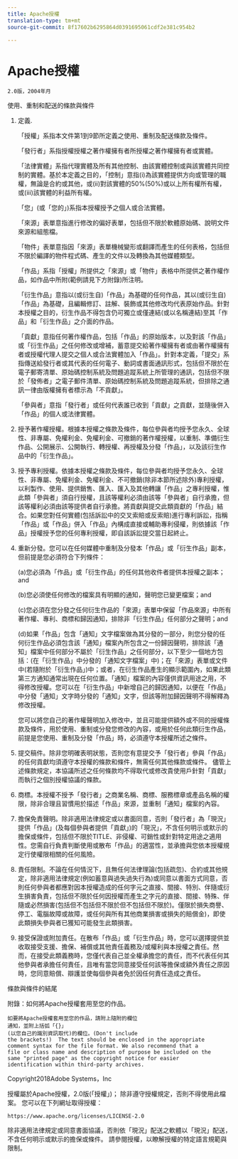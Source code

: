 ```yaml
---
title: Apache授權
translation-type: tm+mt
source-git-commit: 8f17602b6295864d0391695061cdf2e381c954b2

---
```



# Apache授權

    2.0版，2004年月
<!--                        https://www.apache.org/licenses/  -->

使用、重制和配送的條款與條件

1. 定義.

   「授權」系指本文件第1到9節所定義之使用、重制及配送條款及條件。

   「發行者」系指授權授權之著作權擁有者所授權之著作權擁有者或實體。

   「法律實體」系指代理實體及所有其他控制、由該實體控制或與該實體共同控制的實體。基於本定義之目的，「控制」意指(i)為該實體提供方向或管理的職權，無論是合約或其他，或(ii)對該實體的50%(50%)或以上所有權所有權，或(iii)該實體的利益所有權。

   「您」(或「您的」)系指本授權授予之個人或合法實體。

   「來源」表單意指進行修改的偏好表單，包括但不限於軟體原始碼、說明文件來源和組態檔。

   「物件」表單意指因「來源」表單機械變形或翻譯而產生的任何表格，包括但不限於編譯的物件程式碼、產生的文件以及轉換為其他媒體類型。

   「作品」系指「授權」所提供之「來源」或「物件」表格中所提供之著作權作品，如作品中所附(範例請見下方附錄)所注明。

   「衍生作品」意指以(或衍生自)「作品」為基礎的任何作品，其以(或衍生自)「作品」為基礎，且編輯修訂、註解、裝飾或其他修改均代表原始作品。針對本授權之目的，衍生作品不得包含仍可獨立或僅連結(或以名稱連結)至其「作品」和「衍生作品」之介面的作品。

   「貢獻」意指任何著作權作品，包括「作品」的原始版本，以及對該「作品」或「衍生作品」之任何修改或增補，蓄意提交給著作權擁有者或由著作權擁有者或授權代理人提交之個人或合法實體加入「作品」。針對本定義，「提交」系指傳送給發行者或其代表的任何電子、動詞或書面通訊形式，包括但不限於在電子郵寄清單、原始碼控制系統及問題追蹤系統上所管理的通訊，包括但不限於「發佈者」之電子郵件清單、原始碼控制系統及問題追蹤系統，但排除之通訊一律由版權擁有者標示為「不貢獻」。

   「參與者」意指「發行者」或任何代表誰已收到「貢獻」之貢獻，並隨後併入「作品」的個人或法律實體。

2. 授予著作權授權。根據本授權之條款及條件，每位參與者均授予您永久、全球性、非專屬、免權利金、免權利金、可撤銷的著作權授權，以重制、準備衍生作品、公開展示、公開執行、轉授權、再授權及分發「作品」，以及該衍生作品中的「衍生作品」。

3. 授予專利授權。依據本授權之條款及條件，每位參與者均授予您永久、全球性、非專屬、免權利金、免權利金、不可撤銷(除非本節所述除外)專利授權，以利製作、使用、提供銷售、匯入、匯入及其他轉讓「作品」之專利授權，惟此類「參與者」須自行授權，且該等權利必須由該等「參與者」自行承擔，但該等權利必須由該等提供者自行承擔。將貢獻與提交此類貢獻的「作品」結合。如果您對任何實體(包括訴訟中的交叉索賠或反索賠)進行專利訴訟，指稱「作品」或「作品」併入「作品」內構成直接或輔助專利侵權，則依據該「作品」授權授予您的任何專利授權，即自該訴訟提交當日起終止。

4. 重新分發。您可以在任何媒體中重制及分發本「作品」或「衍生作品」副本，但前提是您必須符合下列條件：

   (a)您必須為「作品」或「衍生作品」的任何其他收件者提供本授權之副本；and

   (b)您必須使任何修改的檔案具有明顯的通知，聲明您已變更檔案；and

   (c)您必須在您分發之任何衍生作品的「來源」表單中保留「作品來源」中所有著作權、專利、商標和歸因通知，排除非「衍生作品」任何部分之聲明；and

   (d)如果「作品」包含「通知」文字檔案做為其分發的一部分，則您分發的任何衍生作品必須包含該「通知」檔案內所包含之一份歸因聲明，排除該「通知」檔案中任何部分不屬於「衍生作品」之任何部分，以下至少一個地方包括：(在「衍生作品」中分發的「通知文字檔案」中)；在「來源」表單或文件中(若隨附於「衍生作品」)中；或者，在衍生作品產生的顯示範圍內，如果此類第三方通知通常出現在任何位置。「通知」檔案的內容僅供資訊用途之用，不得修改授權。您可以在「衍生作品」中新增自己的歸因通知，以便在「作品」中分發「通知」文字時分發的「通知」文字，但該等附加歸因聲明不得解釋為修改授權。

   您可以將您自己的著作權聲明加入修改中，並且可能提供額外或不同的授權條款及條件，用於使用、重制或分發您修改的內容，或用於任何此類衍生作品，前提是您使用、重制及分發「作品」時，必須遵守本授權所述之條件。

5. 提交稿件。除非您明確表明狀態，否則您有意提交予「發行者」參與「作品」的任何貢獻均須遵守本授權的條款和條件，無需任何其他條款或條件。
儘管上述條款規定，本協議所述之任何條款均不得取代或修改貴使用戶針對「貢獻」而執行之個別授權協議的條款。

6.  商標。本授權不授予「發行者」之商業名稱、商標、服務標章或產品名稱的權限，除非合理且習慣用於描述「作品」來源，並重制「通知」檔案的內容。

7. 擔保免責聲明。除非適用法律規定或以書面同意，否則「發行者」為「現況」提供「作品」(及每個參與者提供「貢獻」)的「現況」，不含任何明示或默示的擔保或條件，包括但不限於TITLE、非侵權、可銷性或針對特定用途之適用性。您需自行負責判斷使用或散布「作品」的適當性，並承擔與您依本授權規定行使權限相關的任何風險。

8. 責任限制。不論在任何情況下，且無任何法律理論(包括疏忽)、合約或其他規定，除非適用法律規定(例如蓄意與過失過失行為)或同意以書面方式同意，否則任何參與者都應對因本授權造成的任何字元之直接、間接、特別、伴隨或衍生損害負責，包括但不限於任何因授權而產生之字元的直接、間接、特殊、伴隨或必然損害(包括但不包括但不限於但不包括但不限於)。僅限於損失商譽、停工、電腦故障或故障，或任何與所有其他商業損害或損失的賠償金)，即使此類損失參與者已獲知可能發生此類損害。

9. 接受保證或附加責任。在散布「作品」或「衍生作品」時，您可以選擇提供並收取接受支援、擔保、補償或其他責任義務及/或權利與本授權之責任。然而，在接受此類義務時，您僅代表自己並全權承擔您的責任，而不代表任何其他參與者承擔任何責任，且唯有當您同意接受任何該等擔保或額外責任之原因時，您同意賠償、辯護並使每個參與者免於因任何責任造成之責任。

條款與條件的結尾

附錄：如何將Apache授權套用至您的作品。

    如要將Apache授權套用至您的作品，請附上隨附的欄位
    通知，並附上括弧「{}」
    (以您自己的識別資訊取代)的欄位。(Don't include
    the brackets!)  The text should be enclosed in the appropriate
    comment syntax for the file format. We also recommend that a
    file or class name and description of purpose be included on the
    same "printed page" as the copyright notice for easier
    identification within third-party archives.

Copyright2018Adobe Systems，Inc

授權屬於Apache授權，2.0版(「授權」)；
除非遵守授權規定，否則不得使用此檔案。
您可以在下列網址取得授權：

    https://www.apache.org/licenses/LICENSE-2.0

除非適用法律規定或同意書面協議，否則依「現況」配送之軟體以「現況」配送，不含任何明示或默示的擔保或條件。
請參閱授權，以瞭解授權的特定語言規範與限制。
